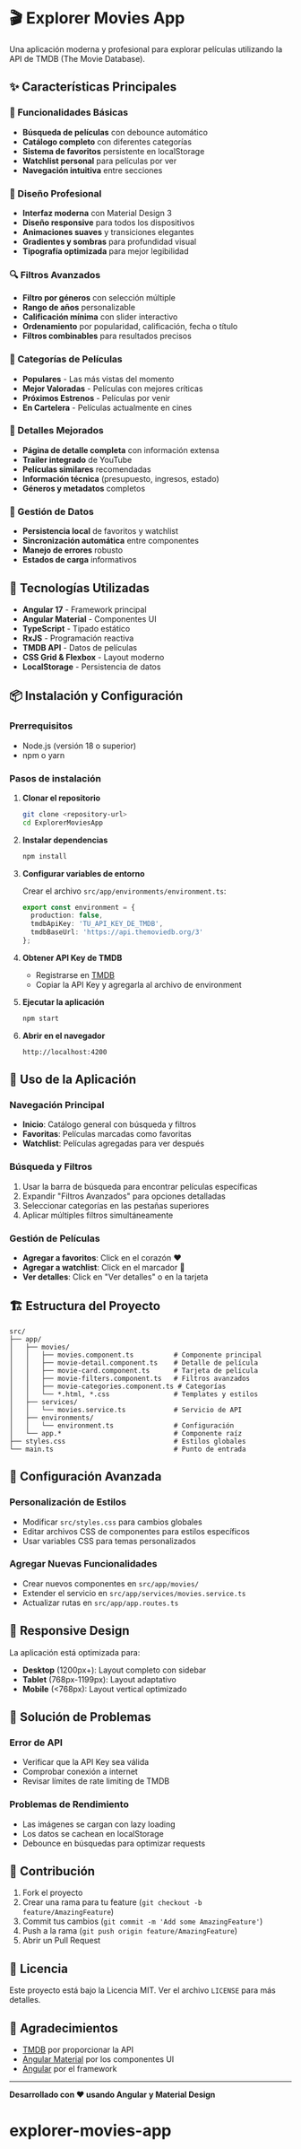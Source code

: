 # 🎬 Explorer Movies App

Una aplicación moderna y profesional para explorar películas utilizando la API de TMDB (The Movie Database).

## ✨ Características Principales

### 🎯 Funcionalidades Básicas
- **Búsqueda de películas** con debounce automático
- **Catálogo completo** con diferentes categorías
- **Sistema de favoritos** persistente en localStorage
- **Watchlist personal** para películas por ver
- **Navegación intuitiva** entre secciones

### 🎨 Diseño Profesional
- **Interfaz moderna** con Material Design 3
- **Diseño responsive** para todos los dispositivos
- **Animaciones suaves** y transiciones elegantes
- **Gradientes y sombras** para profundidad visual
- **Tipografía optimizada** para mejor legibilidad

### 🔍 Filtros Avanzados
- **Filtro por géneros** con selección múltiple
- **Rango de años** personalizable
- **Calificación mínima** con slider interactivo
- **Ordenamiento** por popularidad, calificación, fecha o título
- **Filtros combinables** para resultados precisos

### 📱 Categorías de Películas
- **Populares** - Las más vistas del momento
- **Mejor Valoradas** - Películas con mejores críticas
- **Próximos Estrenos** - Películas por venir
- **En Cartelera** - Películas actualmente en cines

### 🎥 Detalles Mejorados
- **Página de detalle completa** con información extensa
- **Trailer integrado** de YouTube
- **Películas similares** recomendadas
- **Información técnica** (presupuesto, ingresos, estado)
- **Géneros y metadatos** completos

### 💾 Gestión de Datos
- **Persistencia local** de favoritos y watchlist
- **Sincronización automática** entre componentes
- **Manejo de errores** robusto
- **Estados de carga** informativos

## 🚀 Tecnologías Utilizadas

- **Angular 17** - Framework principal
- **Angular Material** - Componentes UI
- **TypeScript** - Tipado estático
- **RxJS** - Programación reactiva
- **TMDB API** - Datos de películas
- **CSS Grid & Flexbox** - Layout moderno
- **LocalStorage** - Persistencia de datos

## 📦 Instalación y Configuración

### Prerrequisitos
- Node.js (versión 18 o superior)
- npm o yarn

### Pasos de instalación

1. **Clonar el repositorio**
   ```bash
   git clone <repository-url>
   cd ExplorerMoviesApp
   ```

2. **Instalar dependencias**
   ```bash
   npm install
   ```

3. **Configurar variables de entorno**
   
   Crear el archivo `src/app/environments/environment.ts`:
   ```typescript
   export const environment = {
     production: false,
     tmdbApiKey: 'TU_API_KEY_DE_TMDB',
     tmdbBaseUrl: 'https://api.themoviedb.org/3'
   };
   ```

4. **Obtener API Key de TMDB**
   - Registrarse en [TMDB](https://www.themoviedb.org/settings/api)
   - Copiar la API Key y agregarla al archivo de environment

5. **Ejecutar la aplicación**
   ```bash
   npm start
   ```

6. **Abrir en el navegador**
   ```
   http://localhost:4200
   ```

## 🎯 Uso de la Aplicación

### Navegación Principal
- **Inicio**: Catálogo general con búsqueda y filtros
- **Favoritas**: Películas marcadas como favoritas
- **Watchlist**: Películas agregadas para ver después

### Búsqueda y Filtros
1. Usar la barra de búsqueda para encontrar películas específicas
2. Expandir "Filtros Avanzados" para opciones detalladas
3. Seleccionar categorías en las pestañas superiores
4. Aplicar múltiples filtros simultáneamente

### Gestión de Películas
- **Agregar a favoritos**: Click en el corazón ❤️
- **Agregar a watchlist**: Click en el marcador 📖
- **Ver detalles**: Click en "Ver detalles" o en la tarjeta

## 🏗️ Estructura del Proyecto

```
src/
├── app/
│   ├── movies/
│   │   ├── movies.component.ts          # Componente principal
│   │   ├── movie-detail.component.ts    # Detalle de película
│   │   ├── movie-card.component.ts      # Tarjeta de película
│   │   ├── movie-filters.component.ts   # Filtros avanzados
│   │   ├── movie-categories.component.ts # Categorías
│   │   └── *.html, *.css                # Templates y estilos
│   ├── services/
│   │   └── movies.service.ts            # Servicio de API
│   ├── environments/
│   │   └── environment.ts               # Configuración
│   └── app.*                            # Componente raíz
├── styles.css                           # Estilos globales
└── main.ts                              # Punto de entrada
```

## 🔧 Configuración Avanzada

### Personalización de Estilos
- Modificar `src/styles.css` para cambios globales
- Editar archivos CSS de componentes para estilos específicos
- Usar variables CSS para temas personalizados

### Agregar Nuevas Funcionalidades
- Crear nuevos componentes en `src/app/movies/`
- Extender el servicio en `src/app/services/movies.service.ts`
- Actualizar rutas en `src/app/app.routes.ts`

## 📱 Responsive Design

La aplicación está optimizada para:
- **Desktop** (1200px+): Layout completo con sidebar
- **Tablet** (768px-1199px): Layout adaptativo
- **Mobile** (<768px): Layout vertical optimizado

## 🐛 Solución de Problemas

### Error de API
- Verificar que la API Key sea válida
- Comprobar conexión a internet
- Revisar límites de rate limiting de TMDB

### Problemas de Rendimiento
- Las imágenes se cargan con lazy loading
- Los datos se cachean en localStorage
- Debounce en búsquedas para optimizar requests

## 🤝 Contribución

1. Fork el proyecto
2. Crear una rama para tu feature (`git checkout -b feature/AmazingFeature`)
3. Commit tus cambios (`git commit -m 'Add some AmazingFeature'`)
4. Push a la rama (`git push origin feature/AmazingFeature`)
5. Abrir un Pull Request

## 📄 Licencia

Este proyecto está bajo la Licencia MIT. Ver el archivo `LICENSE` para más detalles.

## 🙏 Agradecimientos

- [TMDB](https://www.themoviedb.org/) por proporcionar la API
- [Angular Material](https://material.angular.io/) por los componentes UI
- [Angular](https://angular.io/) por el framework

---

**Desarrollado con ❤️ usando Angular y Material Design**
# explorer-movies-app
